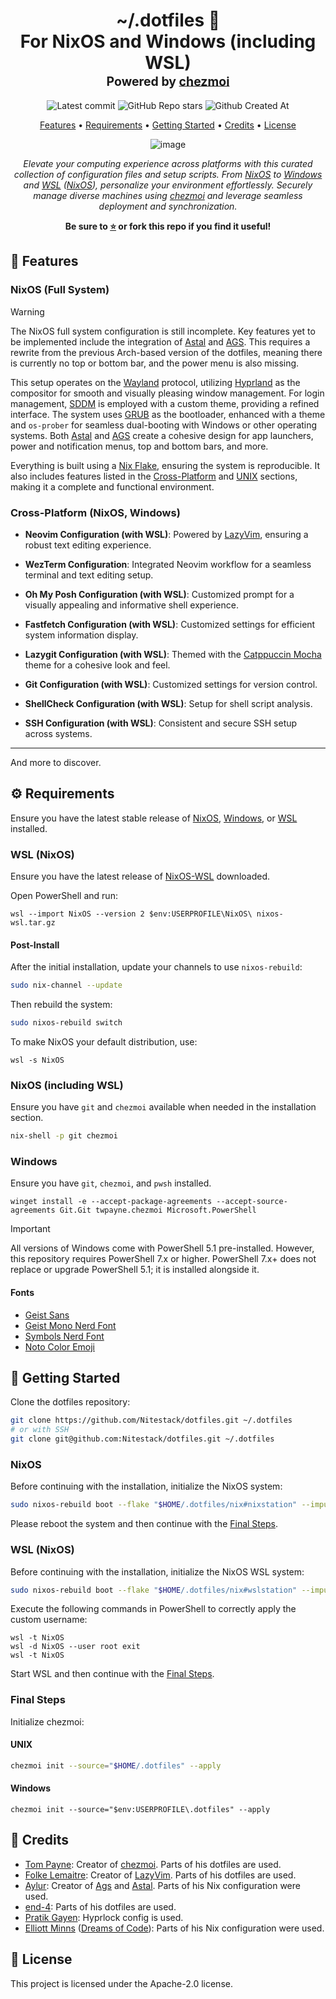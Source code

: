 <div align="center">
<h1>
  ~/.dotfiles&nbsp;📂
  <br/>
  For NixOS and Windows (including WSL)
  <br/>
  <sup>
    <sub>Powered by <a href="https://chezmoi.io" target="_blank">chezmoi</a></sub>
  </sup>
</h1>

![Latest commit](https://img.shields.io/github/last-commit/Nitestack/dotfiles?style=for-the-badge)
![GitHub Repo stars](https://img.shields.io/github/stars/Nitestack/dotfiles?style=for-the-badge)
![Github Created At](https://img.shields.io/github/created-at/Nitestack/dotfiles?style=for-the-badge)

[Features](#-features) • [Requirements](#️-requirements) • [Getting Started](#-getting-started) • [Credits](#-credits) • [License](#-license)

![image](https://github.com/Nitestack/dotfiles/assets/74626967/154b824c-42f2-4ec0-818b-f244f8c91f4b)

_Elevate your computing experience across platforms with this curated collection of configuration files and setup scripts. From [NixOS](https://nixos.org) to [Windows](https://microsoft.com/windows) and [WSL](https://learn.microsoft.com/windows/wsl) ([NixOS](https://nix-community.github.io/NixOS-WSL)), personalize your environment effortlessly. Securely manage diverse machines using [chezmoi](https://chezmoi.io) and leverage seamless deployment and synchronization._

<p>
  <strong>Be sure to <a href="#" title="star">⭐️</a> or fork this repo if you find it useful!</strong>
</p>
</div>

## 🚀 Features

### NixOS (Full System)

> [!WARNING]
> The NixOS full system configuration is still incomplete. Key features yet to be implemented include the integration of [Astal](https://aylur.github.io/astal) and [AGS](https://aylur.github.io/ags-docs). This requires a rewrite from the previous Arch-based version of the dotfiles, meaning there is currently no top or bottom bar, and the power menu is also missing.

This setup operates on the [Wayland](https://wayland.freedesktop.org) protocol, utilizing [Hyprland](https://hyprland.org) as the compositor for smooth and visually pleasing window management. For login management, [SDDM](https://github.com/sddm/sddm) is employed with a custom theme, providing a refined interface. The system uses [GRUB](https://www.gnu.org/software/grub) as the bootloader, enhanced with a theme and `os-prober` for seamless dual-booting with Windows or other operating systems. Both [Astal](https://aylur.github.io/astal) and [AGS](https://aylur.github.io/ags-docs) create a cohesive design for app launchers, power and notification menus, top and bottom bars, and more.

Everything is built using a [Nix Flake](https://nix.dev/concepts/flakes.html), ensuring the system is reproducible. It also includes features listed in the [Cross-Platform](#cross-platform-nixos-windows) and [UNIX](#unix-nixos) sections, making it a complete and functional environment.

### Cross-Platform (NixOS, Windows)

- **Neovim Configuration (with WSL)**: Powered by [LazyVim](http://www.lazyvim.org), ensuring a robust text editing experience.

- **WezTerm Configuration**: Integrated Neovim workflow for a seamless terminal and text editing setup.

- **Oh My Posh Configuration (with WSL)**: Customized prompt for a visually appealing and informative shell experience.

- **Fastfetch Configuration (with WSL)**: Customized settings for efficient system information display.

- **Lazygit Configuration (with WSL)**: Themed with the [Catppuccin Mocha](https://github.com/catppuccin/lazygit) theme for a cohesive look and feel.

- **Git Configuration (with WSL)**: Customized settings for version control.

- **ShellCheck Configuration (with WSL)**: Setup for shell script analysis.

- **SSH Configuration (with WSL)**: Consistent and secure SSH setup across systems.

---

And more to discover.

## ⚙️ Requirements

Ensure you have the latest stable release of [NixOS](https://nixos.org), [Windows](https://microsoft.com/windows), or [WSL](https://learn.microsoft.com/windows/wsl) installed.

### WSL (NixOS)

Ensure you have the latest release of [NixOS-WSL](https://github.com/nix-community/NixOS-WSL/releases/latest) downloaded.

Open PowerShell and run:

```pwsh
wsl --import NixOS --version 2 $env:USERPROFILE\NixOS\ nixos-wsl.tar.gz
```

#### Post-Install

After the initial installation, update your channels to use `nixos-rebuild`:

```sh
sudo nix-channel --update
```

Then rebuild the system:

```sh
sudo nixos-rebuild switch
```

To make NixOS your default distribution, use:

```pwsh
wsl -s NixOS
```

### NixOS (including WSL)

Ensure you have `git` and `chezmoi` available when needed in the installation section.

```sh
nix-shell -p git chezmoi
```

### Windows

Ensure you have `git`, `chezmoi`, and `pwsh` installed.

```pwsh
winget install -e --accept-package-agreements --accept-source-agreements Git.Git twpayne.chezmoi Microsoft.PowerShell
```

> [!IMPORTANT]
> All versions of Windows come with PowerShell 5.1 pre-installed. However, this repository requires PowerShell 7.x or higher. PowerShell 7.x+ does not replace or upgrade PowerShell 5.1; it is installed alongside it.

#### Fonts

- [Geist Sans](https://vercel.com/font)
- [Geist Mono Nerd Font](https://nerdfonts.com/font-downloads)
- [Symbols Nerd Font](https://nerdfonts.com/font-downloads)
- [Noto Color Emoji](https://fonts.google.com/noto)

## 🏁 Getting Started

Clone the dotfiles repository:

```sh
git clone https://github.com/Nitestack/dotfiles.git ~/.dotfiles
# or with SSH
git clone git@github.com:Nitestack/dotfiles.git ~/.dotfiles
```

### NixOS

Before continuing with the installation, initialize the NixOS system:

```sh
sudo nixos-rebuild boot --flake "$HOME/.dotfiles/nix#nixstation" --impure
```

Please reboot the system and then continue with the [Final Steps](#final-steps).

### WSL (NixOS)

Before continuing with the installation, initialize the NixOS WSL system:

```sh
sudo nixos-rebuild boot --flake "$HOME/.dotfiles/nix#wslstation" --impure
```

Execute the following commands in PowerShell to correctly apply the custom username:

```pwsh
wsl -t NixOS
wsl -d NixOS --user root exit
wsl -t NixOS
```

Start WSL and then continue with the [Final Steps](#final-steps).

### Final Steps

Initialize chezmoi:

#### UNIX

```sh
chezmoi init --source="$HOME/.dotfiles" --apply
```

#### Windows

```pwsh
chezmoi init --source="$env:USERPROFILE\.dotfiles" --apply
```

## 🙌 Credits

- [Tom Payne](https://github.com/twpayne): Creator of [chezmoi](https://chezmoi.io). Parts of his dotfiles are used.
- [Folke Lemaitre](https://github.com/folke): Creator of [LazyVim](https://github.com/LazyVim/LazyVim). Parts of his dotfiles are used.
- [Aylur](https://github.com/Aylur): Creator of [Ags](https://aylur.github.io/ags-docs) and [Astal](https://aylur.github.io/astal). Parts of his Nix configuration were used.
- [end-4](https://github.com/end-4): Parts of his dotfiles are used.
- [Pratik Gayen](https://github.com/FireDrop6000/hyprland-mydots): Hyprlock config is used.
- [Elliott Minns](https://github.com/elliottminns) ([Dreams of Code](https://www.youtube.com/@dreamsofcode)): Parts of his Nix configuration were used.

## 📝 License

This project is licensed under the Apache-2.0 license.
